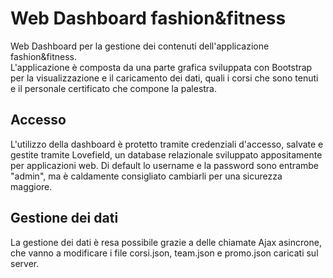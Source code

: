 # Web Dashboard fashion&fitness
Web Dashboard per la gestione dei contenuti dell'applicazione fashion&fitness.
<br>L'applicazione è composta da una parte grafica sviluppata con Bootstrap per la visualizzazione e il caricamento dei dati, quali i corsi che sono tenuti e il personale certificato che compone la palestra.

## Accesso
L'utilizzo della dashboard è protetto tramite credenziali d'accesso, salvate e gestite tramite Lovefield, un database relazionale sviluppato appositamente per applicazioni web. Di default lo username e la password sono entrambe "admin", ma è caldamente consigliato cambiarli per una sicurezza maggiore.

## Gestione dei dati
La gestione dei dati è resa possibile grazie a delle chiamate Ajax asincrone, che vanno a modificare i file corsi.json, team.json e promo.json caricati sul server.

